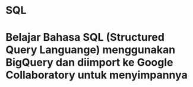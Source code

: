 # SQL

# Belajar Bahasa SQL (Structured Query Languange) menggunakan BigQuery dan diimport ke Google Collaboratory untuk menyimpannya
